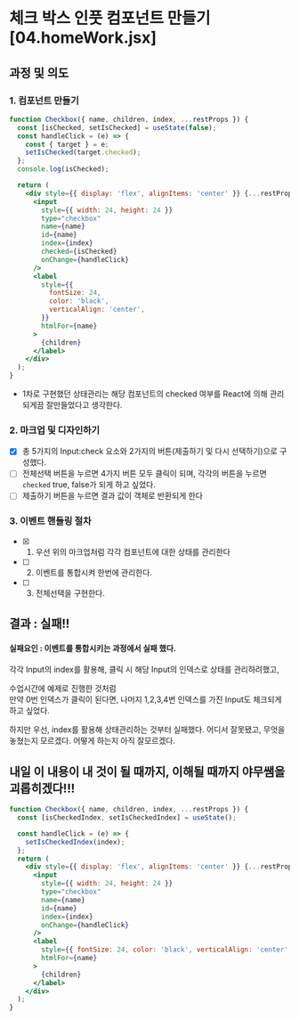 # 체크 박스 인풋 컴포넌트 만들기 [04.homeWork.jsx]

## 과정 및 의도

### 1. 컴포넌트 만들기

```jsx
function Checkbox({ name, children, index, ...restProps }) {
  const [isChecked, setIsChecked] = useState(false);
  const handleClick = (e) => {
    const { target } = e;
    setIsChecked(target.checked);
  };
  console.log(isChecked);

  return (
    <div style={{ display: 'flex', alignItems: 'center' }} {...restProps}>
      <input
        style={{ width: 24, height: 24 }}
        type="checkbox"
        name={name}
        id={name}
        index={index}
        checked={isChecked}
        onChange={handleClick}
      />
      <label
        style={{
          fontSize: 24,
          color: 'black',
          verticalAlign: 'center',
        }}
        htmlFor={name}
      >
        {children}
      </label>
    </div>
  );
}
```

- 1차로 구현했던 상태관리는 해당 컴포넌트의 checked 여부를 React에 의해 관리되게끔 잘만들었다고 생각한다.

### 2. 마크업 및 디자인하기

- [x] 총 5가지의 Input:check 요소와 2가지의 버튼(제출하기 및 다시 선택하기)으로 구성했다.
- [ ] 전체선택 버튼을 누르면 4가지 버튼 모두 클릭이 되며, 각각의 버튼을 누르면 `checked` true, false가 되게 하고 싶었다.
- [ ] 제출하기 버튼을 누르면 결과 값이 객체로 반환되게 한다

### 3. 이벤트 핸들링 절차

- [x] 1. 우선 위의 마크업처럼 각각 컴포넌트에 대한 상태를 관리한다
- [ ] 2. 이벤트를 통합시켜 한번에 관리한다.
- [ ] 3. 전체선택을 구현한다.

## 결과 : <strong>실패!!</strong>

#### 실패요인 : 이벤트를 통합시키는 과정에서 실패 했다.

각각 Input의 index를 활용해, 클릭 시 해당 Input의 인덱스로 상태를 관리하려했고,<br/>

수업시간에 예제로 진행한 것처럼 <br/>
만약 0번 인덱스가 클릭이 된다면, 나머지 1,2,3,4번 인덱스를 가진 Input도 체크되게 하고 싶었다.

하지만 우선, index를 활용해 상태관리하는 것부터 실패했다. 어디서 잘못됐고, 무엇을 놓쳤는지 모르겠다. 어떻게 하는지 아직 잘모르겠다.

## 내일 이 내용이 내 것이 될 때까지, 이해될 때까지 야무쌤을 괴롭히겠다!!!

```jsx
function Checkbox({ name, children, index, ...restProps }) {
  const [isCheckedIndex, setIsCheckedIndex] = useState();

  const handleClick = (e) => {
    setIsCheckedIndex(index);
  };
  return (
    <div style={{ display: 'flex', alignItems: 'center' }} {...restProps}>
      <input
        style={{ width: 24, height: 24 }}
        type="checkbox"
        name={name}
        id={name}
        index={index}
        onChange={handleClick}
      />
      <label
        style={{ fontSize: 24, color: 'black', verticalAlign: 'center' }}
        htmlFor={name}
      >
        {children}
      </label>
    </div>
  );
}
```
